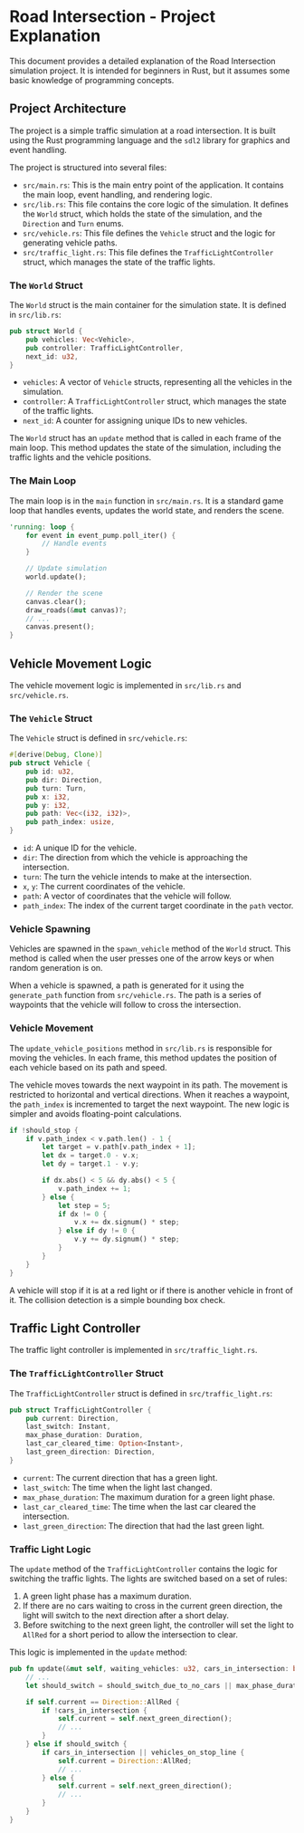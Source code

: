 # Road Intersection - Project Explanation

This document provides a detailed explanation of the Road Intersection simulation project. It is intended for beginners in Rust, but it assumes some basic knowledge of programming concepts.

## Project Architecture

The project is a simple traffic simulation at a road intersection. It is built using the Rust programming language and the `sdl2` library for graphics and event handling.

The project is structured into several files:

-   `src/main.rs`: This is the main entry point of the application. It contains the main loop, event handling, and rendering logic.
-   `src/lib.rs`: This file contains the core logic of the simulation. It defines the `World` struct, which holds the state of the simulation, and the `Direction` and `Turn` enums.
-   `src/vehicle.rs`: This file defines the `Vehicle` struct and the logic for generating vehicle paths.
-   `src/traffic_light.rs`: This file defines the `TrafficLightController` struct, which manages the state of the traffic lights.

### The `World` Struct

The `World` struct is the main container for the simulation state. It is defined in `src/lib.rs`:

```rust
pub struct World {
    pub vehicles: Vec<Vehicle>,
    pub controller: TrafficLightController,
    next_id: u32,
}
```

-   `vehicles`: A vector of `Vehicle` structs, representing all the vehicles in the simulation.
-   `controller`: A `TrafficLightController` struct, which manages the state of the traffic lights.
-   `next_id`: A counter for assigning unique IDs to new vehicles.


The `World` struct has an `update` method that is called in each frame of the main loop. This method updates the state of the simulation, including the traffic lights and the vehicle positions.

### The Main Loop

The main loop is in the `main` function in `src/main.rs`. It is a standard game loop that handles events, updates the world state, and renders the scene.

```rust
'running: loop {
    for event in event_pump.poll_iter() {
        // Handle events
    }

    // Update simulation
    world.update();

    // Render the scene
    canvas.clear();
    draw_roads(&mut canvas)?;
    // ...
    canvas.present();
}
```

## Vehicle Movement Logic

The vehicle movement logic is implemented in `src/lib.rs` and `src/vehicle.rs`.

### The `Vehicle` Struct

The `Vehicle` struct is defined in `src/vehicle.rs`:

```rust
#[derive(Debug, Clone)]
pub struct Vehicle {
    pub id: u32,
    pub dir: Direction,
    pub turn: Turn,
    pub x: i32,
    pub y: i32,
    pub path: Vec<(i32, i32)>,
    pub path_index: usize,
}
```

-   `id`: A unique ID for the vehicle.
-   `dir`: The direction from which the vehicle is approaching the intersection.
-   `turn`: The turn the vehicle intends to make at the intersection.
-   `x`, `y`: The current coordinates of the vehicle.
-   `path`: A vector of coordinates that the vehicle will follow.
-   `path_index`: The index of the current target coordinate in the `path` vector.

### Vehicle Spawning

Vehicles are spawned in the `spawn_vehicle` method of the `World` struct. This method is called when the user presses one of the arrow keys or when random generation is on.

When a vehicle is spawned, a path is generated for it using the `generate_path` function from `src/vehicle.rs`. The path is a series of waypoints that the vehicle will follow to cross the intersection.

### Vehicle Movement

The `update_vehicle_positions` method in `src/lib.rs` is responsible for moving the vehicles. In each frame, this method updates the position of each vehicle based on its path and speed.

The vehicle moves towards the next waypoint in its path. The movement is restricted to horizontal and vertical directions. When it reaches a waypoint, the `path_index` is incremented to target the next waypoint. The new logic is simpler and avoids floating-point calculations.

```rust
if !should_stop {
    if v.path_index < v.path.len() - 1 {
        let target = v.path[v.path_index + 1];
        let dx = target.0 - v.x;
        let dy = target.1 - v.y;

        if dx.abs() < 5 && dy.abs() < 5 {
            v.path_index += 1;
        } else {
            let step = 5;
            if dx != 0 {
                v.x += dx.signum() * step;
            } else if dy != 0 {
                v.y += dy.signum() * step;
            }
        }
    }
}
```

A vehicle will stop if it is at a red light or if there is another vehicle in front of it. The collision detection is a simple bounding box check.

## Traffic Light Controller

The traffic light controller is implemented in `src/traffic_light.rs`.

### The `TrafficLightController` Struct

The `TrafficLightController` struct is defined in `src/traffic_light.rs`:

```rust
pub struct TrafficLightController {
    pub current: Direction,
    last_switch: Instant,
    max_phase_duration: Duration,
    last_car_cleared_time: Option<Instant>,
    last_green_direction: Direction,
}
```

-   `current`: The current direction that has a green light.
-   `last_switch`: The time when the light last changed.
-   `max_phase_duration`: The maximum duration for a green light phase.
-   `last_car_cleared_time`: The time when the last car cleared the intersection.
-   `last_green_direction`: The direction that had the last green light.

### Traffic Light Logic

The `update` method of the `TrafficLightController` contains the logic for switching the traffic lights. The lights are switched based on a set of rules:

1.  A green light phase has a maximum duration.
2.  If there are no cars waiting to cross in the current green direction, the light will switch to the next direction after a short delay.
3.  Before switching to the next green light, the controller will set the light to `AllRed` for a short period to allow the intersection to clear.

This logic is implemented in the `update` method:

```rust
pub fn update(&mut self, waiting_vehicles: u32, cars_in_intersection: bool, vehicles_on_stop_line: bool, _is_congested: bool) {
    // ...
    let should_switch = should_switch_due_to_no_cars || max_phase_duration_reached;

    if self.current == Direction::AllRed {
        if !cars_in_intersection {
            self.current = self.next_green_direction();
            // ...
        }
    } else if should_switch {
        if cars_in_intersection || vehicles_on_stop_line {
            self.current = Direction::AllRed;
            // ...
        } else {
            self.current = self.next_green_direction();
            // ...
        }
    }
}
```
